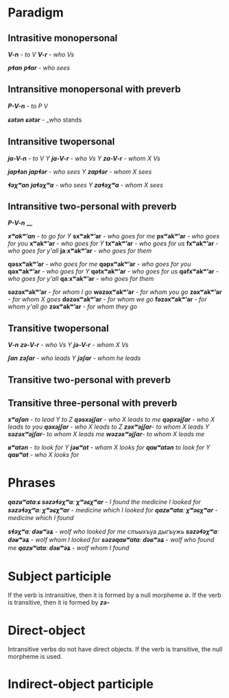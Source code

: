 


# Paradigm
## Intrasitive monopersonal
**_V-n_** - _to V_
	**_V-r_** - _who Vs_

**_pɬan_**
	**_pɬar_** - _who sees_
## Intransitive monopersonal with preverb
**_P-V-n_** - _to P V_

**_ɕətən_**
**_ɕətər_** - _who stands

## Intransitive twopersonal
**_ja-V-n_** - _to V Y_
	**_ja-V-r_** - _who Vs Y_
	**_za-V-r_** - _whom X Vs_

**_japɬən_**
	**_japɬər_** - _who sees Y_
	**_zapɬər_** - _whom X sees_
	
**_ɬəχʷan_**
	**_jaɬəχʷa_** - _who sees Y_
	**_zaɬəχʷa_** - _whom X sees_
## Intransitive two-personal with preverb
**_P-V-n_**
	**__**
	
**_xʷakʷʼan_** - _to go for Y_
**sxʷakʷʼar** - _who goes for me_
**pxʷakʷʼar** - _who goes for you_
**xʷakʷʼar** - _who goes for Y_
**txʷakʷʼar** - _who goes for us_
**fxʷakʷʼar** - _who goes for y'all_
**jaːxʷakʷʼar** - _who goes for them_

**qəsxʷakʷʼar** - _who goes for me_
**qəpxʷakʷʼar** - _who goes for you_
**qəxʷakʷʼar** - _who goes for Y_
**qətxʷakʷʼar** - _who goes for us_
**qəfxʷakʷʼar** - _who goes for y'all_
**qaːxʷakʷʼar** - _who goes for them_

	
**səzəxʷakʷʼar** - _for whom I go_
**wəzəxʷakʷʼar** - _for whom you go_
**zəxʷakʷʼar** - _for whom X goes_
**dəzəxʷakʷʼar** - _for whom we go_
**fəzəxʷakʷʼar** - _for whom y'all go_
**zəxʷakʷʼar** - _for whom they go_



## Transitive twopersonal
**_V-n_**
	**_zə-V-r_** - _who Vs Y_
	**_jə-V-r_** - _whom X Vs_
	
**_ʃan_**
	**_zəʃar_** - _who leads Y_
	**_jəʃar_** - _whom he leads_
## Transitive two-personal with preverb
## Transitive three-personal with preverb
**_xʷaʃan_** - _to lead Y to Z_
**_qəsxəjʃar_** - _who X leads to me_
**_qəpxəjʃar_** - _who X leads to you_
**_qəxəjʃar_** - _who X leads to Z_
**_zəxʷəjʃar_**- _to whom X leads Y_
**_səzəxʷəjʃar_**- _to whom X leads me_
**_wəzəxʷəjʃar_**- _to whom X leads me_



	
**_ʁʷatən_** - _to look for Y_
	**_jəʁʷat_** - _whom X looks for_
**_qaʁʷatən_** _to look for Y_
	**_qaʁʷat_** - _who X looks for_

# Phrases
**_qazʁʷataːɕ səzəɬəχʷaː χʷəɕχʷar_** - _I found the medicine I looked for_
**_səzəɬəχʷaː χʷəɕχʷar_** - _medicine which I looked for_
**_qazʁʷataː χʷəɕχʷar_** - _medicine which I found_

**_sɬəχʷaː dəʁʷəʑ_** - _wolf who looked for me_
слъыхъуа дыгъужь
**_səzəɬəχʷaː dəʁʷəʑ_** - _wolf whom I looked for_
**_səzəqaʁʷataː dəʁʷəʑ_** - _wolf who found me_
**_qazʁʷataː dəʁʷəʑ_** - _wolf whom I found_


# Subject participle
If the verb is intransitive, then it is formed by a null morpheme ∅.
If the verb is transitive, then it is formed by **_zə-_**


# Direct-object 
Intransitive verbs do not have direct objects.
If the verb is transitive, the null morpheme is used.
# Indirect-object participle